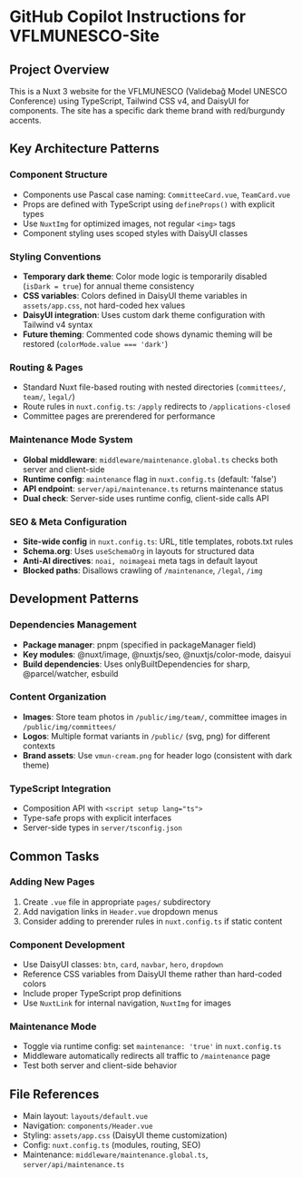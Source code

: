 # GitHub Copilot Instructions for VFLMUNESCO-Site

## Project Overview

This is a Nuxt 3 website for the VFLMUNESCO (Validebağ Model UNESCO Conference) using TypeScript, Tailwind CSS v4, and DaisyUI for components. The site has a specific dark theme brand with red/burgundy accents.

## Key Architecture Patterns

### Component Structure
- Components use Pascal case naming: `CommitteeCard.vue`, `TeamCard.vue`
- Props are defined with TypeScript using `defineProps()` with explicit types
- Use `NuxtImg` for optimized images, not regular `<img>` tags
- Component styling uses scoped styles with DaisyUI classes

### Styling Conventions
- **Temporary dark theme**: Color mode logic is temporarily disabled (`isDark = true`) for annual theme consistency
- **CSS variables**: Colors defined in DaisyUI theme variables in `assets/app.css`, not hard-coded hex values
- **DaisyUI integration**: Uses custom dark theme configuration with Tailwind v4 syntax
- **Future theming**: Commented code shows dynamic theming will be restored (`colorMode.value === 'dark'`)

### Routing & Pages
- Standard Nuxt file-based routing with nested directories (`committees/`, `team/`, `legal/`)
- Route rules in `nuxt.config.ts`: `/apply` redirects to `/applications-closed`
- Committee pages are prerendered for performance

### Maintenance Mode System
- **Global middleware**: `middleware/maintenance.global.ts` checks both server and client-side
- **Runtime config**: `maintenance` flag in `nuxt.config.ts` (default: 'false')
- **API endpoint**: `server/api/maintenance.ts` returns maintenance status
- **Dual check**: Server-side uses runtime config, client-side calls API

### SEO & Meta Configuration
- **Site-wide config** in `nuxt.config.ts`: URL, title templates, robots.txt rules
- **Schema.org**: Uses `useSchemaOrg` in layouts for structured data
- **Anti-AI directives**: `noai, noimageai` meta tags in default layout
- **Blocked paths**: Disallows crawling of `/maintenance`, `/legal`, `/img`

## Development Patterns

### Dependencies Management
- **Package manager**: pnpm (specified in packageManager field)
- **Key modules**: @nuxt/image, @nuxtjs/seo, @nuxtjs/color-mode, daisyui
- **Build dependencies**: Uses onlyBuiltDependencies for sharp, @parcel/watcher, esbuild

### Content Organization
- **Images**: Store team photos in `/public/img/team/`, committee images in `/public/img/committees/`
- **Logos**: Multiple format variants in `/public/` (svg, png) for different contexts
- **Brand assets**: Use `vmun-cream.png` for header logo (consistent with dark theme)

### TypeScript Integration
- Composition API with `<script setup lang="ts">`
- Type-safe props with explicit interfaces
- Server-side types in `server/tsconfig.json`

## Common Tasks

### Adding New Pages
1. Create `.vue` file in appropriate `pages/` subdirectory
2. Add navigation links in `Header.vue` dropdown menus
3. Consider adding to prerender rules in `nuxt.config.ts` if static content

### Component Development
- Use DaisyUI classes: `btn`, `card`, `navbar`, `hero`, `dropdown`
- Reference CSS variables from DaisyUI theme rather than hard-coded colors
- Include proper TypeScript prop definitions
- Use `NuxtLink` for internal navigation, `NuxtImg` for images

### Maintenance Mode
- Toggle via runtime config: set `maintenance: 'true'` in `nuxt.config.ts`
- Middleware automatically redirects all traffic to `/maintenance` page
- Test both server and client-side behavior

## File References
- Main layout: `layouts/default.vue`
- Navigation: `components/Header.vue`
- Styling: `assets/app.css` (DaisyUI theme customization)
- Config: `nuxt.config.ts` (modules, routing, SEO)
- Maintenance: `middleware/maintenance.global.ts`, `server/api/maintenance.ts`